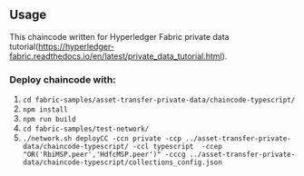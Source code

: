## Usage
This chaincode written for Hyperledger Fabric private data tutorial(https://hyperledger-fabric.readthedocs.io/en/latest/private_data_tutorial.html).

### Deploy chaincode with:
1. ``` cd fabric-samples/asset-transfer-private-data/chaincode-typescript/ ```
2. ``` npm install ```
3. ``` npm run build ```
4. ``` cd fabric-samples/test-network/ ```
5. ``` ./network.sh deployCC -ccn private -ccp ../asset-transfer-private-data/chaincode-typescript/ -ccl typescript  -ccep "OR('RbiMSP.peer','HdfcMSP.peer')" -cccg ../asset-transfer-private-data/chaincode-typescript/collections_config.json ```